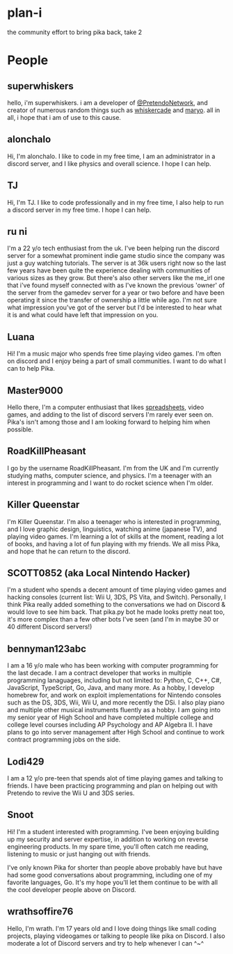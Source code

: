 # plan-i
the community effort to bring pika back, take 2

# People

## superwhiskers
hello, i'm superwhiskers. i am a developer of [@PretendoNetwork](https://github.com/PretendoNetwork), and creator of numerous random things such as [whiskercade](https://github.com/superwhiskers/whiskercade) and [maryo](https://github.com/PretendoNetwork/maryo). all in all, i hope that i am of use to this cause.

## alonchalo
Hi, I'm alonchalo. I like to code in my free time, I am an administrator in a discord server, and I like physics and overall science. I hope I can help.

## TJ
Hi, I'm TJ. I like to code professionally and in my free time, I also help to run a discord server in my free time. I hope I can help.

## ru ni
I'm a 22 y/o tech enthusiast from the uk. I've been helping run the discord server for a somewhat prominent indie game studio since the company was just a guy watching tutorials. The server is at 36k users right now so the last few years have been quite the experience dealing with communities of various sizes as they grow.   But there's also other servers like the me_irl one that i've found myself connected with as I've known the previous 'owner' of the server from the gamedev server for a year or two before and have been operating it since the transfer of ownership a little while ago. I'm not sure what impression you've got of the server but I'd be interested to hear what it is and what could have left that impression on you.

## Luana
Hi! I'm a music major who spends free time playing video games. I'm often on discord and I enjoy being a part of small communities. I want to do what I can to help Pika.

## Master9000
Hello there, I'm a computer enthusiast that likes [spreadsheets](https://docs.google.com/spreadsheets/d/17HwmmJE-oKMyD20SwOqGjQN9XXTj0SU7nXy-oKQ5zFw/edit?usp=sharing), video games, and adding to the list of discord servers I'm rarely ever seen on. Pika's isn't among those and I am looking forward to helping him when possible.

## RoadKillPheasant
I go by the username RoadKillPheasant. I'm from the UK and I'm currently studying maths, computer science, and physics. I'm a teenager with an interest in programming and I want to do rocket science when I'm older.

## Killer Queenstar
I'm Killer Queenstar. I'm also a teenager who is interested in programming, and I love graphic design, linguistics, watching anime (japanese TV), and playing video games. I'm learning a lot of skills at the moment, reading a lot of books, and having a lot of fun playing with my friends. We all miss Pika, and hope that he can return to the discord.

## SCOTT0852 (aka Local Nintendo Hacker)
I'm a student who spends a decent amount of time playing video games and hacking consoles (current list: Wii U, 3DS, PS Vita, and Switch). Personally, I think Pika really added something to the conversations we had on Discord & would love to see him back. That pika.py bot he made looks pretty neat too, it's more complex than a few other bots I've seen (and I'm in maybe 30 or 40 different Discord servers!)

## bennyman123abc
I am a 16 y/o male who has been working with computer programming for the last decade. I am a contract developer that works in multiple programming lanaguages, including but not limited to: Python, C, C++, C#, JavaScript, TypeScript, Go, Java, and many more. As a hobby, I develop homebrew for, and work on exploit implementations for Nintendo consoles such as the DS, 3DS, Wii, Wii U, and more recently the DSi. I also play piano and multiple other musical instruments fluently as a hobby. I am going into my senior year of High School and have completed multiple college and college level courses including AP Psychology and AP Algebra II. I have plans to go into server management after High School and continue to work contract programming jobs on the side.

## Lodi429
I am a 12 y/o pre-teen that spends alot of time playing games and talking to friends. I have been practicing programming and plan on helping out with Pretendo to revive the Wii U and 3DS series.

## Snoot
Hi! I'm a student interested with programming. I've been enjoying building up my security and server expertise, in addition to working on reverse engineering products. In my spare time, you'll often catch me reading, listening to music or just hanging out with friends.

I've only known Pika for shorter than people above probably have but have had some good conversations about programming, including one of my favorite languages, Go. It's my hope you'll let them continue to be with all the cool developer people above on Discord.

## wrathsoffire76
Hello, I'm wrath. I'm 17 years old and I love doing things like small coding projects, playing videogames or talking to people like pika on Discord. I also moderate a lot of Discord servers and try to help whenever I can ^~^